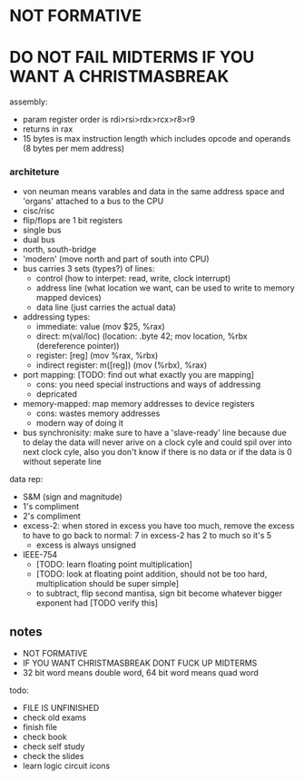 # NOT FORMATIVE
# DO NOT FAIL MIDTERMS IF YOU WANT A CHRISTMASBREAK


assembly:
   - param register order is rdi>rsi>rdx>rcx>r8>r9
   - returns in rax
   - 15 bytes is max instruction length which includes opcode and operands (8 bytes per mem address)

### architeture
- von neuman means varables and data in the same address space and 'organs' attached to a bus to the CPU
- cisc/risc 
- flip/flops are 1 bit registers
- single bus
- dual bus 
- north, south-bridge
- 'modern' (move north and part of south into CPU)
- bus carries 3 sets (types?) of lines:
   - control (how to interpet: read, write, clock interrupt)
   - address line (what location we want, can be used to write to memory mapped devices)
   - data line (just carries the actual data)
- addressing types:
   - immediate: value (mov $25, %rax)
   - direct: m(val/loc) (location: .byte 42; mov location, %rbx (dereference pointer))
   - register: [reg] (mov %rax, %rbx)
   - indirect register: m([reg]) (mov (%rbx), %rax)
- port mapping: [TODO: find out what exactly you are mapping]
   - cons: you need special instructions and ways of addressing
   - depricated
- memory-mapped: map memory addresses to device registers
   - cons: wastes memory addresses 
   - modern way of doing it
- bus synchronisity: make sure to have a 'slave-ready' line because due to delay the data will never arive on a clock cyle and could spil over into next clock cyle, also you don't know if there is no data or if the data is 0 without seperate line

data rep:
   - S&M (sign and magnitude)
   - 1's compliment
   - 2's compliment 
   - excess-2: when stored in excess you have too much, remove the excess to have to go back to normal: 7 in excess-2 has 2 to much so it's 5
      - excess is always unsigned
   - IEEE-754
      - [TODO: learn floating point multiplication]
      - [TODO: look at floating point addition, should not be too hard, multiplication should be super simple]
      - to subtract, flip second mantisa, sign bit become whatever bigger exponent had [TODO verify this]

## notes
- NOT FORMATIVE 
- IF YOU WANT CHRISTMASBREAK DONT FUCK UP MIDTERMS
- 32 bit word means double word, 64 bit word means quad word

todo:
   - FILE IS UNFINISHED
   - check old exams
   - finish file 
   - check book 
   - check self study
   - check the slides
   - learn logic circuit icons
